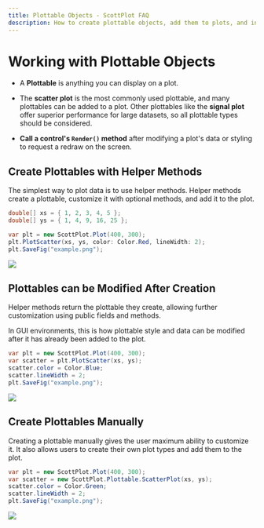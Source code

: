 ```yaml
---
title: Plottable Objects - ScottPlot FAQ
description: How to create plottable objects, add them to plots, and interact with their data and styling
---
```


# Working with Plottable Objects

* A **Plottable** is anything you can display on a plot. 

* The **scatter plot** is the most commonly used plottable, and many plottables can be added to a plot. Other plottables like the **signal plot** offer superior performance for large datasets, so all plottable types should be considered.

* **Call a control's `Render()` method** after modifying a plot's data or styling to request a redraw on the screen.

## Create Plottables with Helper Methods
The simplest way to plot data is to use helper methods. Helper methods create a plottable, customize it with optional methods, and add it to the plot.

```cs
double[] xs = { 1, 2, 3, 4, 5 };
double[] ys = { 1, 4, 9, 16, 25 };

var plt = new ScottPlot.Plot(400, 300);
plt.PlotScatter(xs, ys, color: Color.Red, lineWidth: 2);
plt.SaveFig("example.png");
```

![](create-plottable-red.png)

## Plottables can be Modified After Creation

Helper methods return the plottable they create, allowing further customization using public fields and methods. 

In GUI environments, this is how plottable style and data can be modified after it has already been added to the plot.

```cs
var plt = new ScottPlot.Plot(400, 300);
var scatter = plt.PlotScatter(xs, ys);
scatter.color = Color.Blue;
scatter.lineWidth = 2;
plt.SaveFig("example.png");
```

![](create-plottable-blue.png)

## Create Plottables Manually

Creating a plottable manually gives the user maximum ability to customize it. It also allows users to create their own plot types and add them to the plot.

```cs
var plt = new ScottPlot.Plot(400, 300);
var scatter = new ScottPlot.Plottable.ScatterPlot(xs, ys);
scatter.color = Color.Green;
scatter.lineWidth = 2;
plt.SaveFig("example.png");
```

![](create-plottable-green.png)